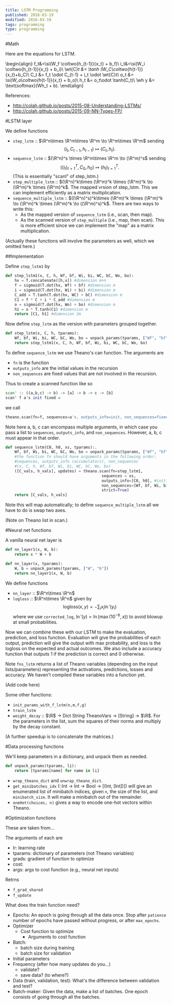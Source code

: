 ```yaml
---
title: LSTM Programming
published: 2016-03-19
modified: 2016-03-19
tags: programming
type: programming
---
```


#Math

Here are the equations for LSTM.

\begin{align}
f_t&=\si(W_f \coltwo{h_{t-1}}{x_t} + b_f)\\
i_t&=\si(W_i \coltwo{h_{t-1}}{x_t} + b_i)\\
\wt{C}_t &= \tanh (W_C\coltwo{h_{t-1}}{x_t}+b_C)\\
C_t &= f_t \odot C_{t-1} + i_t \odot \wt{C}_t\\
o_t &= \si(W_o\coltwo{h_{t-1}}{x_t} + b_o)\\
h_t &= o_t\odot \tanh(C_t)\\
\wh y &= \text{softmax}(Wh_t + b).
\end{align}

References:

* http://colah.github.io/posts/2015-08-Understanding-LSTMs/
* http://colah.github.io/posts/2015-09-NN-Types-FP/

#LSTM layer

We define functions

*   `step_lstm` :: $\R^n\times \R^m\times \R^m \to \R^m\times \R^m$ sending
    $$(i_t, C_{t-1}, h_{t-1}) \mapsto (C_t, h_t).$$
*   `sequence_lstm` :: $(\R^n)^s \times \R^m\times \R^m \to (\R^m)^s$ sending
	$$((i_t)_{t=1}^T, C_0, h_0)\mapsto (h_t)_{t=1}^T.$$
	(This is essentially "scanl" of step_lstm.)
* `step_multiple_lstm` :: $(\R^n)^k\times (\R^m)^k \times (\R^m)^k \to (\R^m)^k \times (\R^m)^k$. The mapped vrsion of step_lstm. This we can implement efficiently as a matrix multiplication.
* `sequence_multiple_lstm` :: $((\R^n)^s)^k\times (\R^m)^k \times (\R^m)^k \to (\R^m)^k \times (\R^m)^k \to ((\R^m)^s)^k$. There are two ways to write this:
    * As the mapped version of `sequence_lstm` (i.e., scan, then map).
	* As the scanned version of `step_multiple` (i.e., map, then scan). This is more efficient since we can implement the "map" as a matrix multiplication.

(Actually these functions will involve the parameters as well, which we omitted here.)

##Implementation

Define `step_lstm1` by

```python
def step_lstm1(x, C, h, Wf, bf, Wi, bi, WC, bC, Wo, bo):
    hx = T.concatenate([h,x]) #dimension m+n
    f = sigmoid(T.dot(hx, Wf) + bf) #dimension m
    i = sigmoid(T.dot(hx, Wi) + bi) #dimension m
    C_add = T.tanh(T.dot(hx, WC) + bC) #dimension m
    C1 = f * C + i * C_add #dimension m
    o = sigmoid(T.dot(hx, Wo) + bo) #dimension m
    h1 = o * T.tanh(C1) #dimension m
    return [C1, h1] #dimension 2m
```

Now define `step_lstm` as the version with parameters grouped together.

```py
def step_lstm(x, C, h, tparams): 
    Wf, bf, Wi, bi, WC, bC, Wo, bo = unpack_params(tparams, ["Wf", "bf", "Wi", "bi", "WC", "bC", "Wo", "bo"])
    return step_lstm1(x, C, h, Wf, bf, Wi, bi, WC, bC, Wo, bo)
```

To define `sequence_lstm` we use Theano's can function. The arguments are

* `fn` is the function
* `outputs_info` are the initial values in the recursion
* `non_sequences` are fixed values that are not involved in the recursion.

Thus to create a scanned function like so

```haskell 
scan' :: ((a,b,c) -> b) -> [a] -> b -> c -> [b]
scan' f a's init fixed =
```

we call

```py
theano.scan(fn=f, sequences=a's, outputs_info=init, non_sequences=fixed)
```

Note here a, b, c can encompass multiple arguments, in which case you pass a list to `sequences`, `outputs_info`, and `non_sequences`. However, a, b, c must appear in that order.

```py
def sequence_lstm(C0, h0, xs, tparams):.
    Wf, bf, Wi, bi, WC, bC, Wo, bo = unpack_params(tparams, ["Wf", "bf", "Wi", "bi", "WC", "bC", "Wo", "bo"])
    #the function fn should have arguments in the following order:
    #sequences, outputs_info (accumulators), non_sequences
    #(x, C, h, Wf, bf, Wi, bi, WC, bC, Wo, bo)
    ([C_vals, h_vals], updates) = theano.scan(fn=step_lstm1,
                                          sequences = xs, 
                                          outputs_info=[C0, h0], #initial values of the memory/accumulator
                                          non_sequences=[Wf, bf, Wi, bi, WC, bC, Wo, bo], #fixed parameters
                                          strict=True)
    return [C_vals, h_vals]
```

Note this will map automatically; to define `sequence_multiple_lstm` all we have to do is swap two axes.

(Note on Theano list in scan.)

#Neural net functions

A vanilla neural net layer is

```py 
def nn_layer1(x, W, b):
    return x * W + b

def nn_layer(x, tparams):
    W, b = unpack_params(tparams, ["W", "b"])
    return nn_layer1(x, W, b)
```

We define functions

* `nn_layer` :: $\R^n\times \R^n$
*   `logloss` :: $\R^n\times \R^n$ given by
    $$\text{logloss}(x,y) = -\sum_i x_i \ln' (y_i)$$
	where we use `corrected_log`, $\ln'(y) = \ln(\max(10^{-6}, x))$ to avoid blowup at small probabilities.

Now we can combine these with our LSTM to make the evaluation, prediction, and loss function. Evaluation will give the probabilities of each output, prediction will give the output with max probability, and loss is the logloss on the expected and actual outcomes. We also include a accuracy function that outputs 1 if the prediction is correct and 0 otherwise.

Note `fns_lstm` returns a list of Theano variables (depending on the input lists/parameters) representing the activations, predictions, losses and accuracy. We haven't compiled these variables into a function yet.

<!--
We include a flag saying if we just want the output for the last in the sequence, or every time step. We also want versions that are mapped over sequences (to do them in batch).
-->

(Add code here)

Some other functions:

* `init_params_with_f_lstm(n,m,f,g)`
* `train_lstm`
* `weight_decay` :: $\R$ -> Dict String TheanoVars -> [String] -> $\R$. For the parameters in the list, sum the squares of their norms and multiply by the decay constant.

(A further speedup is to concatenate the matrices.)

#Data processing functions

We'll keep parameters in a dictionary, and unpack them as needed.

```python
def unpack_params(tparams, li):
    return [tparams[name] for name in li]
```

* `wrap_theano_dict` and `unwrap_theano_dict`.
* `get_minibatches_idx` (::Int -> Int -> Bool -> [(Int, [Int])]) will give an enumerated list of minibatch indices, given `n`, the size of the list, and `minibatch_size`. It will make a minibatch out of the remainder.
* `oneHot(choices, n)` gives a way to encode one-hot vectors within Theano.

#Optimization functions

These are taken from...

The arguments of each are

*   lr: learning rate
*   tparams: dictionary of parameters (not Theano variables)
*   grads: gradient of function to optimize
*   cost:
*   args: args to cost function (e.g., neural net inputs)

Retrns

*   `f_grad_shared`
*   `f_update`

What does the train function need?

* Epochs: An epoch is going through all the data once. Stop after `patience` number of epochs have passed without progress, or after `max_epochs`.
* Optimizer
    * Cost function to optimize
		* Arguments to cost function
* Batch:
    * batch size during training
	* batch size for validation
* Initial parameters
* Frequency (after how many updates do you...) 
    * validate?
	* save data? (to where?)
* Data (train, validation, test): What's the difference between validation and test?
* Batch-maker: Given the data, make a list of batches. One epoch consists of going through all the batches.

	

<!-- Scraps
while I wait for someone to write a frontend in haskell...
-->
